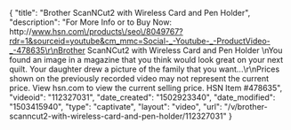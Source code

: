 {
    "title": "Brother ScanNCut2 with Wireless Card and Pen Holder",
    "description": "For More Info or to Buy Now: http:\/\/www.hsn.com\/products\/seo\/8049767?rdr=1&sourceid=youtube&cm_mmc=Social-_-Youtube-_-ProductVideo-_-478635\r\nBrother ScanNCut2 with Wireless Card and Pen Holder  \nYou found an image in a magazine that you think would look great on your next quilt. Your daughter drew a picture of the family that you want...\r\nPrices shown on the previously recorded video may not represent the current price.  View hsn.com to view the current selling price. HSN Item #478635",
    "videoid": "112327031",
    "date_created": "1502923340",
    "date_modified": "1503415940",
    "type": "captivate",
    "layout": "video",
    "url": "\/v\/brother-scanncut2-with-wireless-card-and-pen-holder\/112327031"
}